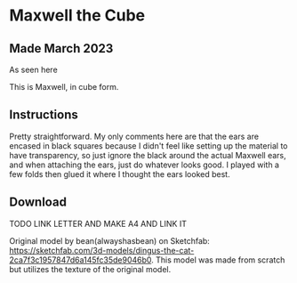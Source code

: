 # Maxwell the Cube
## Made March 2023

As seen here

This is Maxwell, in cube form.

## Instructions

Pretty straightforward. My only comments here are that the ears are encased in black squares because I didn't feel like setting up the material to have transparency, so just ignore the black around the actual Maxwell ears, and when attaching the ears, just do whatever looks good. I played with a few folds then glued it where I thought the ears looked best.

## Download

TODO LINK LETTER AND MAKE A4 AND LINK IT


Original model by bean(alwayshasbean) on Sketchfab: https://sketchfab.com/3d-models/dingus-the-cat-2ca7f3c1957847d6a145fc35de9046b0. This model was made from scratch but utilizes the texture of the original model.
